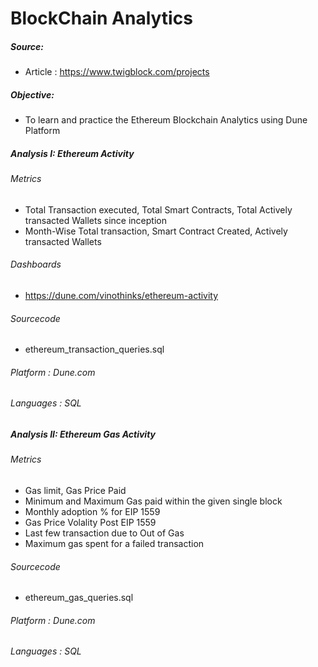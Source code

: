 # BlockChain Analytics

##### Source:
- Article : https://www.twigblock.com/projects

##### Objective: 
- To learn and practice the Ethereum Blockchain Analytics using Dune Platform

##### Analysis I: Ethereum Activity
###### Metrics
- Total Transaction executed, Total Smart Contracts, Total Actively transacted Wallets since inception
- Month-Wise Total transaction, Smart Contract Created, Actively transacted Wallets

###### Dashboards
- https://dune.com/vinothinks/ethereum-activity

###### Sourcecode
- ethereum_transaction_queries.sql


###### Platform : Dune.com
###### Languages : SQL


##### Analysis II: Ethereum Gas Activity
###### Metrics
- Gas limit, Gas Price Paid
- Minimum and Maximum Gas paid within the given single block
- Monthly adoption % for EIP 1559
- Gas Price Volality Post EIP 1559
- Last few transaction due to Out of Gas
- Maximum gas spent for a failed transaction

###### Sourcecode
- ethereum_gas_queries.sql


###### Platform : Dune.com
###### Languages : SQL

